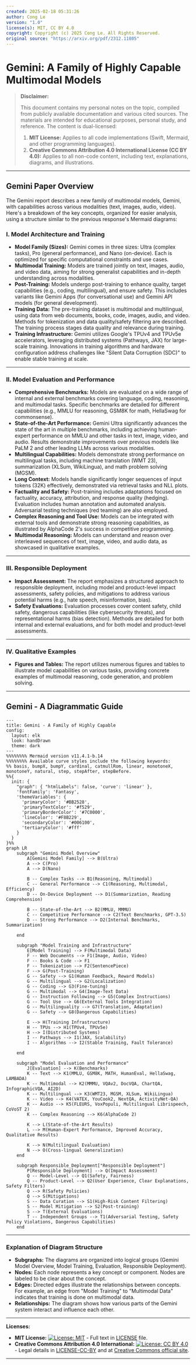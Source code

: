 ```yaml
---
created: 2025-02-18 05:31:26
author: Cong Le
version: "1.0"
license(s): MIT, CC BY 4.0
copyright: Copyright (c) 2025 Cong Le. All Rights Reserved.
original source: "https://arxiv.org/pdf/2312.11805"
---
```




# Gemini: A Family of Highly Capable Multimodal Models
> **Disclaimer:**
>
> This document contains my personal notes on the topic,
> compiled from publicly available documentation and various cited sources.
> The materials are intended for educational purposes, personal study, and reference.
> The content is dual-licensed:
> 1. **MIT License:** Applies to all code implementations (Swift, Mermaid, and other programming languages).
> 2. **Creative Commons Attribution 4.0 International License (CC BY 4.0):** Applies to all non-code content, including text, explanations, diagrams, and illustrations.
---


## Gemini Paper Overview


The Gemini report describes a new family of multimodal models, Gemini, with capabilities across various modalities (text, images, audio, video).  Here's a breakdown of the key concepts, organized for easier analysis, using a structure similar to the previous response's Mermaid diagrams:


### I. Model Architecture and Training

* **Model Family (Sizes):** Gemini comes in three sizes: Ultra (complex tasks), Pro (general performance), and Nano (on-device).  Each is optimized for specific computational constraints and use cases.
* **Multimodal Training:** Models are trained jointly on text, images, audio, and video data, aiming for strong generalist capabilities and in-depth understanding across modalities.
* **Post-Training:**  Models undergo post-training to enhance quality, target capabilities (e.g., coding, multilingual), and ensure safety. This includes variants like Gemini Apps (for conversational use) and Gemini API models (for general development).
* **Training Data:** The pre-training dataset is multimodal and multilingual, using data from web documents, books, code, images, audio, and video.  Methods for tokenization and data quality/safety filtering are described.  The training process stages data quality and relevance during training.
* **Training Infrastructure:**  Gemini utilizes Google's TPUv4 and TPUv5e accelerators, leveraging distributed systems (Pathways, JAX) for large-scale training.  Innovations in training algorithms and hardware configuration address challenges like "Silent Data Corruption (SDC)" to enable stable training at scale.

---


### II. Model Evaluation and Performance

* **Comprehensive Benchmarks:** Models are evaluated on a wide range of internal and external benchmarks covering language, coding, reasoning, and multimodal tasks.  Specific benchmarks are detailed for different capabilities (e.g., MMLU for reasoning, GSM8K for math, HellaSwag for commonsense).
* **State-of-the-Art Performance:** Gemini Ultra significantly advances the state of the art in multiple benchmarks, including achieving human-expert performance on MMLU and other tasks in text, image, video, and audio. Results demonstrate improvements over previous models like PaLM 2 and other leading LLMs across various modalities.
* **Multilingual Capabilities:** Models demonstrate strong performance on multilingual tasks, including machine translation (WMT 23), summarization (XLSum, WikiLingua), and math problem solving (MGSM).
* **Long Context:** Models handle significantly longer sequences of input tokens (32K) effectively, demonstrated via retrieval tasks and NLL plots.
* **Factuality and Safety:** Post-training includes adaptations focused on factuality, accuracy, attribution, and response quality (hedging). Evaluation includes human annotation and automated analysis.  Adversarial testing techniques (red teaming) are also employed.
* **Complex Reasoning and Tool Use:** Models can be integrated with external tools and demonstrate strong reasoning capabilities, as illustrated by AlphaCode 2's success in competitive programming.
* **Multimodal Reasoning:**  Models can understand and reason over interleaved sequences of text, image, video, and audio data, as showcased in qualitative examples.

---

### III. Responsible Deployment

* **Impact Assessment:**  The report emphasizes a structured approach to responsible deployment, including model and product-level impact assessments, safety policies, and mitigations to address various potential harms (e.g., hate speech, misinformation, bias).
* **Safety Evaluations:**  Evaluation processes cover content safety, child safety, dangerous capabilities (like cybersecurity threats), and representational harms (bias detection).  Methods are detailed for both internal and external evaluations, and for both model and product-level assessments.

---


### IV.  Qualitative Examples

* **Figures and Tables:**  The report utilizes numerous figures and tables to illustrate model capabilities on various tasks, providing concrete examples of multimodal reasoning, code generation, and problem solving.


---

## Gemini - A Diagrammatic Guide 

```mermaid
---
title: Gemini - A Family of Highly Capable
config:
  layout: elk
  look: handDrawn
  theme: dark
---
%%%%%%%% Mermaid version v11.4.1-b.14
%%%%%%%% Available curve styles include the following keywords:
%% basis, bumpX, bumpY, cardinal, catmullRom, linear, monotoneX, monotoneY, natural, step, stepAfter, stepBefore.
%%{
  init: {
    "graph": { "htmlLabels": false, 'curve': 'linear' },
    'fontFamily': 'Fantasy',
    'themeVariables': {
      'primaryColor': '#BB2528',
      'primaryTextColor': '#f529',
      'primaryBorderColor': '#7C0000',
      'lineColor': '#F8B229',
      'secondaryColor': '#006100',
      'tertiaryColor': '#fff'
    }
  }
}%%
graph LR
    subgraph "Gemini Model Overview"
        A[Gemini Model Family] --> B(Ultra)
        A --> C(Pro)
        A --> D(Nano)
        
        B -- Complex Tasks --> B1(Reasoning, Multimodal)
        C -- General Performance --> C1(Reasoning, Multimodal, Efficiency)
        D -- On-Device Deployment --> D1(Summarization, Reading Comprehension)

        B -- State-of-the-Art --> B2(MMLU, MMMU)
        C -- Competitive Performance --> C2(Text Benchmarks, GPT-3.5)
        D -- Strong Performance --> D2(Internal Benchmarks, Summarization)
        
    end

    subgraph "Model Training and Infrastructure"
        E[Model Training] --> F(Multimodal Data)
        F -- Web Documents --> F1(Image, Audio, Video)
        F -- Books & Code --> F1
        F -- Tokenization --> F2(SentencePiece)
        F --> G(Post-Training)
        G -- Safety --> G1(Human Feedback, Reward Models)
        G -- Multilingual --> G2(Localization)
        G -- Coding --> G3(Fine-tuning)
        G -- Multimodal --> G4(Image-Text Data)
        G -- Instruction Following --> G5(Complex Instructions)
        G -- Tool Use --> G6(External Tools Integration)
        G -- Multilinguality --> G7(Translation, Adaptation)
        G -- Safety --> G8(Dangerous Capabilities)

        E --> H(Training Infrastructure)
        H -- TPUs --> H1(TPUv4, TPUv5e)
        H --> I(Distributed Systems)
        I -- Pathways --> I1(JAX, Scalability)
        I -- Algorithms --> I2(Stable Training, Fault Tolerance)

    end
    
    subgraph "Model Evaluation and Performance"
        J[Evaluation] --> K(Benchmarks)
        K -- Text --> K1(MMLU, GSM8K, MATH, HumanEval, HellaSwag, LAMBADA)
        K -- Multimodal --> K2(MMMU, VQAv2, DocVQA, ChartQA, InfographicVQA, AI2D)
        K -- Multilingual --> K3(WMT23, MGSM, XLSum, WikiLingua)
        K -- Video --> K4(VATEX, YouCook2, NextQA, ActivityNet-QA)
        K -- Audio --> K5(FLEURS, VoxPopuli, Multilingual Librispeech, CoVoST 2)
        K -- Complex Reasoning --> K6(AlphaCode 2)

        K --> L(State-of-the-Art Results)
        L --> M(Human-Expert Performance, Improved Accuracy, Qualitative Results)
        
        K --> N(Multilingual Evaluation)
        N --> O(Cross-lingual Generalization)
    end

    subgraph Responsible_Deployment["Responsible Deployment"]
        P[Responsible Deployment] --> Q(Impact Assessment)
        Q -- Model-Level --> Q1(Safety, Fairness)
        Q -- Product-Level --> Q2(User Experience, Clear Explanations, Safety Filters)
        Q --> R(Safety Policies)
        Q --> S(Mitigations)
        S -- Data Curation --> S1(High-Risk Content Filtering)
        S -- Model Mitigation --> S2(Post-training)
        S --> T(External Evaluations)
        T -- Independent Groups --> T1(Adversarial Testing, Safety Policy Violations, Dangerous Capabilities)
    end

```


---

### Explanation of Diagram Structure

* **Subgraphs:** The diagrams are organized into logical groups (Gemini Model Overview, Model Training, Evaluation, Responsible Deployment).
* **Nodes:** Each node represents a key concept or component.  Nodes are labeled to be clear about the concept.
* **Edges:** Directed edges illustrate the relationships between concepts.  For example, an edge from "Model Training" to "Multimodal Data" indicates that training is done on multimodal data.
* **Relationships:** The diagram shows how various parts of the Gemini system interact and influence each other.




---
**Licenses:**

- **MIT License:**  [![License: MIT](https://img.shields.io/badge/License-MIT-yellow.svg)](LICENSE) - Full text in [LICENSE](LICENSE) file.
- **Creative Commons Attribution 4.0 International:** [![License: CC BY 4.0](https://licensebuttons.net/l/by/4.0/88x31.png)](LICENSE-CC-BY) - Legal details in [LICENSE-CC-BY](LICENSE-CC-BY) and at [Creative Commons official site](http://creativecommons.org/licenses/by/4.0/).

---